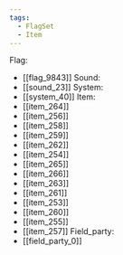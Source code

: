 ```yaml
---
tags:
  - FlagSet
  - Item
---
```

Flag:
- [[flag_9843]]
Sound:
- [[sound_23]]
System:
- [[system_40]]
Item:
- [[item_264]]
- [[item_256]]
- [[item_258]]
- [[item_259]]
- [[item_262]]
- [[item_254]]
- [[item_265]]
- [[item_266]]
- [[item_263]]
- [[item_261]]
- [[item_253]]
- [[item_260]]
- [[item_255]]
- [[item_257]]
Field_party:
- [[field_party_0]]
